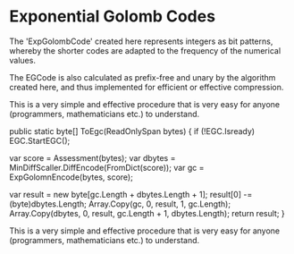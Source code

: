 # Exponential Golomb Codes 

The 'ExpGolombCode' created here represents integers as bit patterns, whereby the shorter codes are adapted to the frequency of the numerical values. 

The EGCode is also calculated as prefix-free and unary by the algorithm created here, and thus implemented for efficient or effective compression. 

This is a very simple and effective procedure that is very easy for anyone (programmers, mathematicians etc.) to understand.   

 <cs>
 public static byte[] ToEgc(ReadOnlySpan<byte> bytes)
{
  if (!EGC.Isready) EGC.StartEGC();

  var score = Assessment(bytes); 
  var dbytes = MinDiffScaller.DiffEncode(FromDict(score));
  var gc = ExpGolomnEncode(bytes, score);

  var result = new byte[gc.Length + dbytes.Length + 1];
  result[0] -= (byte)dbytes.Length;
  Array.Copy(gc, 0, result, 1, gc.Length);
  Array.Copy(dbytes, 0, result, gc.Length + 1, dbytes.Length);
  return result;
}
</cs>


This is a very simple and effective procedure that is very easy for anyone (programmers, mathematicians etc.) to understand.   



